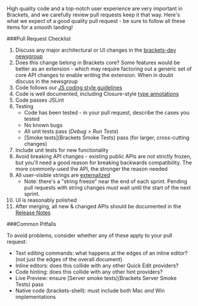 High quality code and a top-notch user experience are very important in Brackets, and we carefully review pull requests keep it that way. Here's what we expect of a good quality pull request - be sure to follow all these items for a smooth landing!


###Pull Request Checklist

1. Discuss any major architectural or UI changes in the [brackets-dev newsgroup](http://groups.google.com/group/brackets-dev)
2. Does this change belong in Brackets core? Some features would be better as an extension - which may require factoring out a generic set of core API changes to enable writing the extension. When in doubt discuss in the newsgroup
3. Code follows our [JS coding style guidelines](https://github.com/adobe/brackets/wiki/Brackets-Coding-Conventions)
4. Code is well documented, including Closure-style [type annotations](https://developers.google.com/closure/compiler/docs/js-for-compiler#types)
5. Code passes JSLint
6. Testing
    * Code has been tested - in your pull request, describe the cases you tested
    * No known bugs
    * All unit tests pass (_Debug > Run Tests_)
    * [Smoke tests](Brackets Smoke Tests) pass (for larger, cross-cutting changes)
7. Include unit tests for new functionality
8. Avoid breaking API changes - existing public APIs are not strictly frozen, but you'll need a good reason for breaking backwards compatibility. The more commonly-used the API, the stronger the reason needed
9. All user-visible strings are [externalized](Localization)
    * Note: there's a "string freeze" near the end of each sprint. Pending pull requests with string changes must wait until the start of the next sprint.
10. UI is reasonably polished
11. After merging, all new & changed APIs should be documented in the [Release Notes](https://github.com/adobe/brackets/wiki/Release-Notes)

###Common Pitfalls

To avoid problems, consider whether any of these apply to your pull request:

* Text editing commands: what happens at the edges of an inline editor? (not just the edges of the overall document)
* Inline editors: does this collide with any other Quick Edit providers?
* Code hinting: does this collide with any other hint providers?
* Live Preview: ensure [Server smoke tests](Brackets Server Smoke Tests) pass
* Native code (brackets-shell): must include both Mac _and_ Win implementations